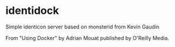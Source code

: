 # identidock

Simple identicon server based on monsterid from Kevin Gaudin

From "Using Docker" by Adrian Mouat published by O'Reilly Media.
